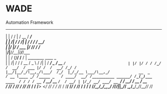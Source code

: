# WADE
Automation Framework


 _       _____    ____  ______                                              
| |     / /   |  / __ \/ ____/                                              
| | /| / / /| | / / / / __/                                                 
| |/ |/ / ___ |/ /_/ / /___                                                 
|__/|__/_/__|_/_____/_____/___                                              
| |     / (_)___/ /__     /   |  ________  ____ _                           
| | /| / / / __  / _ \   / /| | / ___/ _ \/ __ `/                           
| |/ |/ / / /_/ /  __/  / ___ |/ /  /  __/ /_/ /                            
|__/|__/_/\__,_/\___/  /_/  |_/_/__ \___/\__,_/             __  _           
   / __ \____ _/ /_____ _   / ____/  __/ /__________ ______/ /_(_)___  ____ 
  / / / / __ `/ __/ __ `/  / __/ | |/_/ __/ ___/ __ `/ ___/ __/ / __ \/ __ \
 / /_/ / /_/ / /_/ /_/ /  / /____>  </ /_/ /  / /_/ / /__/ /_/ / /_/ / / / /
/_____/\__,_/\__/\__,_/  /_____/_/|_|\__/_/   \__,_/\___/\__/_/\____/_/ /_/ 
                                                                            
